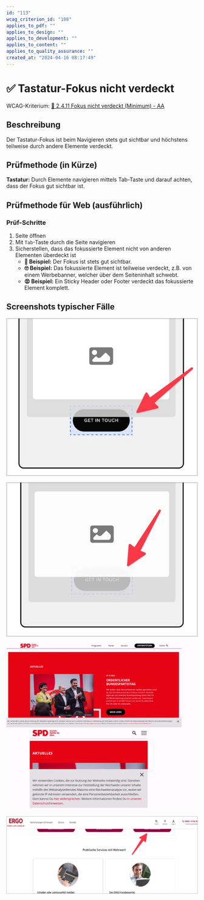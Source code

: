 ```yaml
---
id: "113"
wcag_criterion_id: "108"
applies_to_pdf: ""
applies_to_design: ""
applies_to_development: ""
applies_to_content: ""
applies_to_quality_assurance: ""
created_at: "2024-04-16 08:17:49"
---
```


# ✅ Tastatur-Fokus nicht verdeckt

WCAG-Kriterium: [📜 2.4.11 Fokus nicht verdeckt (Minimum) - AA](..)

## Beschreibung

Der Tastatur-Fokus ist beim Navigieren stets gut sichtbar und höchstens teilweise durch andere Elemente verdeckt.

## Prüfmethode (in Kürze)

**Tastatur:** Durch Elemente navigieren mittels Tab-Taste und darauf achten, dass der Fokus gut sichtbar ist.

## Prüfmethode für Web (ausführlich)

### Prüf-Schritte

1. Seite öffnen
1. Mit `Tab`-Taste durch die Seite navigieren
1. Sicherstellen, dass das fokussierte Element nicht von anderen Elementen überdeckt ist
    - **🙂 Beispiel:** Der Fokus ist stets gut sichtbar.
    - **🙄 Beispiel:** Das fokussierte Element ist teilweise verdeckt, z.B. von einem Werbebanner, welcher über dem Seiteninhalt schwebt.
    - **😡 Beispiel:** Ein Sticky Header oder Footer verdeckt das fokussierte Element komplett.

## Screenshots typischer Fälle

![Teilweise verdeckter Fokus (in Ordnung)](images/teilweise-verdeckter-fokus-in-ordnung.png)

![Komplett verdeckter Fokus (hier der Verständlichkeit halber leicht transparent dargestellt)](images/komplett-verdeckter-fokus.png)

![Ein Cookie-Banner verdeckt fast die komplette Mobile-Ansicht](images/ein-cookie-banner-verdeckt-fast-die-komplette-mobile-ansicht.png)

![Sticky Header und Footer können fokussierte Elemente verdecken](images/sticky-header-und-footer-knnen-fokussierte-elemente-verdecken.png)
